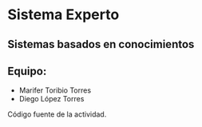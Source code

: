 # Sistema Experto

## Sistemas basados en conocimientos

## Equipo:
- Marifer Toribio Torres
- Diego López Torres 

Código fuente de la actividad.
